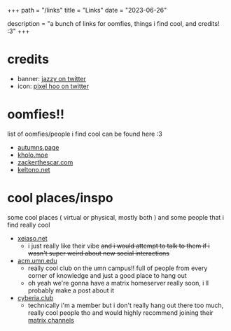 +++
path = "/links"
title = "Links"
date = "2023-06-26"

description = "a bunch of links for oomfies, things i find cool, and credits! :3"
+++

# credits
- banner: [jazzy on twitter](https://twitter.com/Jazzboys1/status/1164596920704229376)
- icon: [pixel hoo on twitter](https://twitter.com/PixelHoo/status/1639655881691521024)

# oomfies!!
list of oomfies/people i find cool can be found here :3
- [autumns.page](https://autumns.page)
- [kholo.moe](https://kholo.moe)
- [zackerthescar.com](https://zackerthescar.com)
- [keltono.net](https://keltono.net/)

# cool places/inspo
some cool places ( virtual or physical, mostly both ) and some people that i find really cool
- [xeiaso.net](https://xeiaso.net/)
  - i just really like their vibe ~~and i would attempt to talk to them if i wasn't super weird about new social interactions~~
- [acm.umn.edu](https://acm.umn.edu)
  - really cool club on the umn campus!! full of people from every corner of knowledge and just a good place to hang out
  - oh yeah we're gonna have a matrix homeserver really soon, i
  ll probably make a post about it
- [cyberia.club](https://cyberia.club)
  - technically i'm a member but i don't really hang out there too much, really cool people tho and would highly recommend joining their [matrix channels](https://cyberia.club/matrix)

